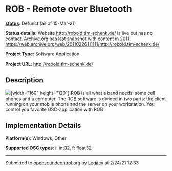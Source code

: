 # ROB - Remote over Bluetooth

**[status](../implementation-status.html)**: Defunct (as of 15-Mar-21)

**Status details**: 
Website http://robold.tim-schenk.de/ is live but has no contact. Archive.org has last snapshot with content in 2011.  https://web.archive.org/web/20110226111111/http://robold.tim-schenk.de/

**Project Type**: Software Application

**Project URL**: <http://robold.tim-schenk.de/>

## Description

![](/web/20200929203325im_/http://opensoundcontrol.org/files/robLogo.jpg){width="160" height="120"} ROB is all what a band needs: some cell phones and a computer. The ROB software is divided in two parts: the client running on your mobile phone and the server on your workstation. You control you favorite OSC-application with ROB

## Implementation Details

**Platform(s)**: Windows, Other

**Supported OSC types**: i: int32, f: float32

---
Submitted to [opensoundcontrol.org](https://opensoundcontrol.org) by [Legacy](https://web.archive.org) at 2/24/21 12:33
